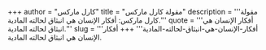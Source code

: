 +++
author = "كارل ماركس"
title = "مقولة كارل ماركس"
description = '''مقولة كارل ماركس: أفكار الإنسان هي انبثاق لحالته المادية.'''
quote = '''أفكار الإنسان هي انبثاق لحالته المادية.'''
slug = '''أفكار-الإنسان-هي-انبثاق-لحالته-المادية'''
+++
أفكار الإنسان هي انبثاق لحالته المادية.
